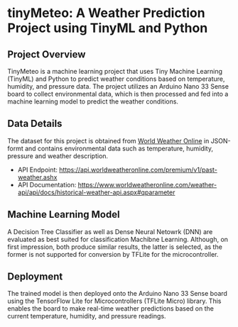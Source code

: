 # tinyMeteo: A Weather Prediction Project using TinyML and Python

## Project Overview

TinyMeteo is a machine learning project that uses Tiny Machine Learning (TinyML) and Python to predict weather conditions based on temperature, humidity, and pressure data. The project utilizes an Arduino Nano 33 Sense board to collect environmental data, which is then processed and fed into a machine learning model to predict the weather conditions.

## Data Details
The dataset for this project is obtained from [World Weather Online](https://www.worldweatheronline.com) in JSON-formt and contains environmental data such as temperature, humidity, pressure and weather description.
- API Endpoint: https://api.worldweatheronline.com/premium/v1/past-weather.ashx
- API Documentation: https://www.worldweatheronline.com/weather-api/api/docs/historical-weather-api.aspx#qparameter 

## Machine Learning Model
A Decision Tree Classifier as well as Dense Neural Netowrk (DNN) are evaluated as best suited for classification Machibne Learning. Although, on first impression, both produce similar results, the latter is selected, as the former is not supported for conversion by TFLite for the microcontroller.

## Deployment
The trained model is then deployed onto the Arduino Nano 33 Sense board using the TensorFlow Lite for Microcontrollers (TFLite Micro) library. This enables the board to make real-time weather predictions based on the current temperature, humidity, and pressure readings.
